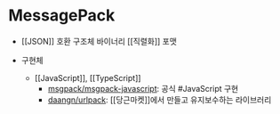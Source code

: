 # MessagePack

- [[JSON]] 호환 구조체 바이너리 [[직렬화]] 포맷

- 구현체
  - [[JavaScript]], [[TypeScript]]
    - [msgpack/msgpack-javascript](https://github.com/msgpack/msgpack-javascript): 공식 #JavaScript 구현
    - [daangn/urlpack](https://github.com/daangn/urlpack/blob/main/packages/msgpack): [[당근마켓]]에서 만들고 유지보수하는 라이브러리
